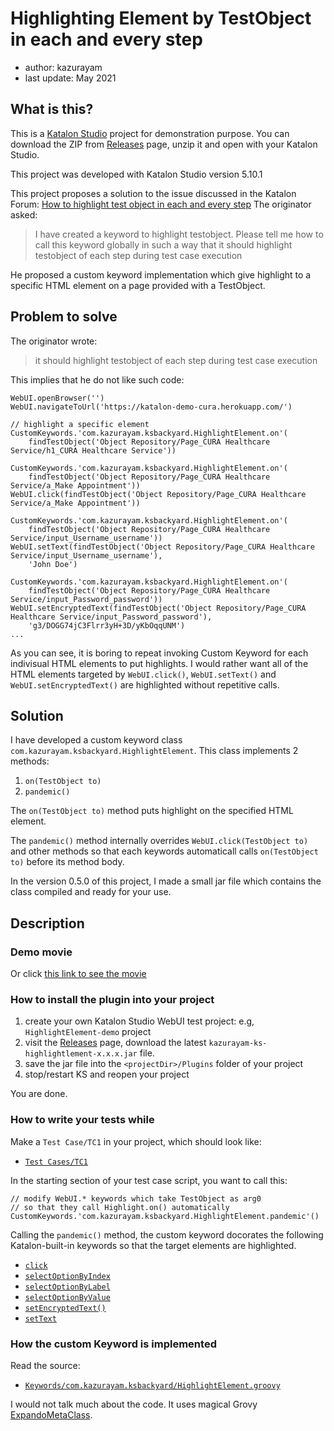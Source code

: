 Highlighting Element by TestObject in each and every step
=============

- author: kazurayam
- last update: May 2021

## What is this?

This is a [Katalon Studio](https://www.katalon.com/) project for demonstration purpose.
You can download the ZIP from [Releases](https://github.com/kazurayam/HighlightingElementByTestObjectInEachAndEveryStep/releases) page,
unzip it and open with your Katalon Studio.

This project was developed with Katalon Studio version 5.10.1

This project proposes a solution to the issue discussed in the Katalon Forum:
[How to highlight test object in each and every step](https://forum.katalon.com/t/how-to-highlight-test-object-in-each-and-every-step/17408)
The originator asked:
>I have created a keyword to highlight testobject. Please tell me how to call this keyword globally in such a way that it should highlight testobject of each step during test case execution

He proposed a custom keyword implementation which give highlight to a specific HTML element on a page provided with a TestObject.

## Problem to solve

The originator wrote:
>it should highlight testobject of each step during test case execution

This implies that he do not like such code:
```
WebUI.openBrowser('')
WebUI.navigateToUrl('https://katalon-demo-cura.herokuapp.com/')

// highlight a specific element
CustomKeywords.'com.kazurayam.ksbackyard.HighlightElement.on'(
	findTestObject('Object Repository/Page_CURA Healthcare Service/h1_CURA Healthcare Service'))

CustomKeywords.'com.kazurayam.ksbackyard.HighlightElement.on'(
	findTestObject('Object Repository/Page_CURA Healthcare Service/a_Make Appointment'))
WebUI.click(findTestObject('Object Repository/Page_CURA Healthcare Service/a_Make Appointment'))

CustomKeywords.'com.kazurayam.ksbackyard.HighlightElement.on'(
	findTestObject('Object Repository/Page_CURA Healthcare Service/input_Username_username'))
WebUI.setText(findTestObject('Object Repository/Page_CURA Healthcare Service/input_Username_username'),
	'John Doe')

CustomKeywords.'com.kazurayam.ksbackyard.HighlightElement.on'(
	findTestObject('Object Repository/Page_CURA Healthcare Service/input_Password_password'))
WebUI.setEncryptedText(findTestObject('Object Repository/Page_CURA Healthcare Service/input_Password_password'),
	'g3/DOGG74jC3Flrr3yH+3D/yKbOqqUNM')
...

```

As you can see, it is boring to repeat invoking Custom Keyword for each indivisual HTML elements to put highlights. I would rather want all of the HTML elements targeted by `WebUI.click()`, `WebUI.setText()` and `WebUI.setEncryptedText()` are highlighted without repetitive calls.

## Solution

I have developed a custom keyword class `com.kazurayam.ksbackyard.HighlightElement`.
This class implements 2 methods:
1. `on(TestObject to)`
2. `pandemic()`

The `on(TestObject to)` method puts highlight on the specified HTML element.

The `pandemic()` method internally overrides `WebUI.click(TestObject to)` and other methods
so that each keywords automaticall calls `on(TestObject to)` before its method body.

In the version 0.5.0 of this project, I made a small jar file which contains the class compiled and ready for your use.

## Description

### Demo movie

Or click [this link to see the movie](https://kazurayam.github.io/HighlightingElementByTestObjectInEachAndEveryStep/)

### How to install the plugin into your project

1. create your own Katalon Studio WebUI test project: e.g, `HighlightElement-demo` project
2. visit the [Releases](https://github.com/kazurayam/HighlightingElementByTestObjectInEachAndEveryStep/releases) page, download the latest `kazurayam-ks-highlightlement-x.x.x.jar` file.
3. save the jar file into the `<projectDir>/Plugins` folder of your project
4. stop/restart KS and reopen your project

You are done.

### How to write your tests while

Make a `Test Case/TC1` in your project, which should look like:

-  [`Test Cases/TC1`](Scripts/TC1/Script1547070867765.groovy)

In the starting section of your test case script, you want to call this:

```
// modify WebUI.* keywords which take TestObject as arg0 
// so that they call Highlight.on() automatically  
CustomKeywords.'com.kazurayam.ksbackyard.HighlightElement.pandemic'()
```

Calling the `pandemic()` method, the custom keyword docorates the following Katalon-built-in keywords so that the target elements are highlighted.

- [`click`](https://docs.katalon.com/katalon-studio/docs/webui-click.html)
- [`selectOptionByIndex`](https://docs.katalon.com/katalon-studio/docs/webui-select-option-by-index.html)
- [`selectOptionByLabel`](https://docs.katalon.com/katalon-studio/docs/webui-select-option-by-label.html)
- [`selectOptionByValue`](https://docs.katalon.com/katalon-studio/docs/webui-select-option-by-value.html)
- [`setEncryptedText()`](https://docs.katalon.com/katalon-studio/docs/webui-set-encrypted-text.html)
- [`setText`](https://docs.katalon.com/katalon-studio/docs/webui-set-text.html)

### How the custom Keyword is implemented

Read the source:

- [`Keywords/com.kazurayam.ksbackyard/HighlightElement.groovy`](Keywords/com/kazurayam/ksbackyard/HighlightElement.groovy)

I would not talk much about the code. It uses magical Grovy [ExpandoMetaClass](http://docs.groovy-lang.org/latest/html/documentation/core-metaprogramming.html#metaprogramming_emc).
